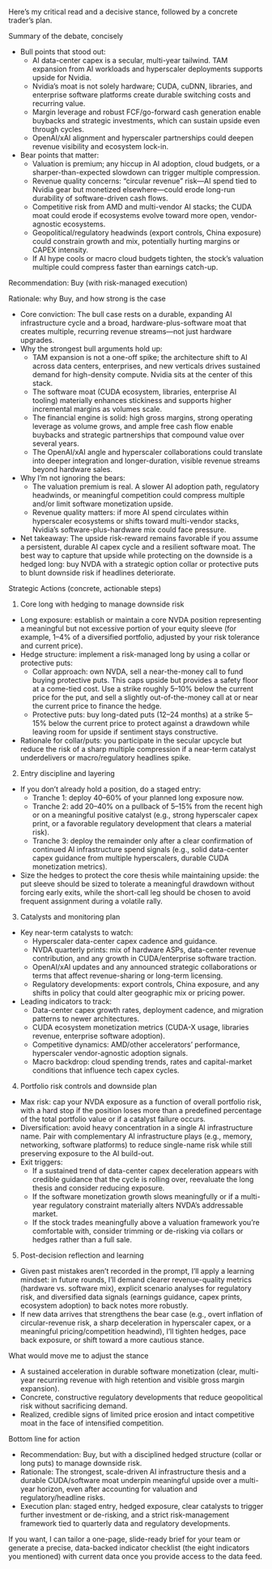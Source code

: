 Here’s my critical read and a decisive stance, followed by a concrete trader’s plan.

Summary of the debate, concisely
- Bull points that stood out:
  - AI data-center capex is a secular, multi-year tailwind. TAM expansion from AI workloads and hyperscaler deployments supports upside for Nvidia.
  - Nvidia’s moat is not solely hardware; CUDA, cuDNN, libraries, and enterprise software platforms create durable switching costs and recurring value.
  - Margin leverage and robust FCF/go-forward cash generation enable buybacks and strategic investments, which can sustain upside even through cycles.
  - OpenAI/xAI alignment and hyperscaler partnerships could deepen revenue visibility and ecosystem lock-in.
- Bear points that matter:
  - Valuation is premium; any hiccup in AI adoption, cloud budgets, or a sharper-than-expected slowdown can trigger multiple compression.
  - Revenue quality concerns: “circular revenue” risk—AI spend tied to Nvidia gear but monetized elsewhere—could erode long-run durability of software-driven cash flows.
  - Competitive risk from AMD and multi-vendor AI stacks; the CUDA moat could erode if ecosystems evolve toward more open, vendor-agnostic ecosystems.
  - Geopolitical/regulatory headwinds (export controls, China exposure) could constrain growth and mix, potentially hurting margins or CAPEX intensity.
  - If AI hype cools or macro cloud budgets tighten, the stock’s valuation multiple could compress faster than earnings catch-up.

Recommendation: Buy (with risk-managed execution)

Rationale: why Buy, and how strong is the case
- Core conviction: The bull case rests on a durable, expanding AI infrastructure cycle and a broad, hardware-plus-software moat that creates multiple, recurring revenue streams—not just hardware upgrades.
- Why the strongest bull arguments hold up:
  - TAM expansion is not a one-off spike; the architecture shift to AI across data centers, enterprises, and new verticals drives sustained demand for high-density compute. Nvidia sits at the center of this stack.
  - The software moat (CUDA ecosystem, libraries, enterprise AI tooling) materially enhances stickiness and supports higher incremental margins as volumes scale.
  - The financial engine is solid: high gross margins, strong operating leverage as volume grows, and ample free cash flow enable buybacks and strategic partnerships that compound value over several years.
  - The OpenAI/xAI angle and hyperscaler collaborations could translate into deeper integration and longer-duration, visible revenue streams beyond hardware sales.
- Why I’m not ignoring the bears:
  - The valuation premium is real. A slower AI adoption path, regulatory headwinds, or meaningful competition could compress multiple and/or limit software monetization upside.
  - Revenue quality matters: if more AI spend circulates within hyperscaler ecosystems or shifts toward multi-vendor stacks, Nvidia’s software-plus-hardware mix could face pressure.
- Net takeaway: The upside risk-reward remains favorable if you assume a persistent, durable AI capex cycle and a resilient software moat. The best way to capture that upside while protecting on the downside is a hedged long: buy NVDA with a strategic option collar or protective puts to blunt downside risk if headlines deteriorate.

Strategic Actions (concrete, actionable steps)
1) Core long with hedging to manage downside risk
- Long exposure: establish or maintain a core NVDA position representing a meaningful but not excessive portion of your equity sleeve (for example, 1–4% of a diversified portfolio, adjusted by your risk tolerance and current price).
- Hedge structure: implement a risk-managed long by using a collar or protective puts:
  - Collar approach: own NVDA, sell a near-the-money call to fund buying protective puts. This caps upside but provides a safety floor at a come-tied cost. Use a strike roughly 5–10% below the current price for the put, and sell a slightly out-of-the-money call at or near the current price to finance the hedge.
  - Protective puts: buy long-dated puts (12–24 months) at a strike 5–15% below the current price to protect against a drawdown while leaving room for upside if sentiment stays constructive.
- Rationale for collar/puts: you participate in the secular upcycle but reduce the risk of a sharp multiple compression if a near-term catalyst underdelivers or macro/regulatory headlines spike.

2) Entry discipline and layering
- If you don’t already hold a position, do a staged entry:
  - Tranche 1: deploy 40–60% of your planned long exposure now.
  - Tranche 2: add 20–40% on a pullback of 5–15% from the recent high or on a meaningful positive catalyst (e.g., strong hyperscaler capex print, or a favorable regulatory development that clears a material risk).
  - Tranche 3: deploy the remainder only after a clear confirmation of continued AI infrastructure spend signals (e.g., solid data-center capex guidance from multiple hyperscalers, durable CUDA monetization metrics).
- Size the hedges to protect the core thesis while maintaining upside: the put sleeve should be sized to tolerate a meaningful drawdown without forcing early exits, while the short-call leg should be chosen to avoid frequent assignment during a volatile rally.

3) Catalysts and monitoring plan
- Key near-term catalysts to watch:
  - Hyperscaler data-center capex cadence and guidance.
  - NVDA quarterly prints: mix of hardware ASPs, data-center revenue contribution, and any growth in CUDA/enterprise software traction.
  - OpenAI/xAI updates and any announced strategic collaborations or terms that affect revenue-sharing or long-term licensing.
  - Regulatory developments: export controls, China exposure, and any shifts in policy that could alter geographic mix or pricing power.
- Leading indicators to track:
  - Data-center capex growth rates, deployment cadence, and migration patterns to newer architectures.
  - CUDA ecosystem monetization metrics (CUDA-X usage, libraries revenue, enterprise software adoption).
  - Competitive dynamics: AMD/other accelerators’ performance, hyperscaler vendor-agnostic adoption signals.
  - Macro backdrop: cloud spending trends, rates and capital-market conditions that influence tech capex cycles.

4) Portfolio risk controls and downside plan
- Max risk: cap your NVDA exposure as a function of overall portfolio risk, with a hard stop if the position loses more than a predefined percentage of the total portfolio value or if a catalyst failure occurs.
- Diversification: avoid heavy concentration in a single AI infrastructure name. Pair with complementary AI infrastructure plays (e.g., memory, networking, software platforms) to reduce single-name risk while still preserving exposure to the AI build-out.
- Exit triggers:
  - If a sustained trend of data-center capex deceleration appears with credible guidance that the cycle is rolling over, reevaluate the long thesis and consider reducing exposure.
  - If the software monetization growth slows meaningfully or if a multi-year regulatory constraint materially alters NVDA’s addressable market.
  - If the stock trades meaningfully above a valuation framework you’re comfortable with, consider trimming or de-risking via collars or hedges rather than a full sale.

5) Post-decision reflection and learning
- Given past mistakes aren’t recorded in the prompt, I’ll apply a learning mindset: in future rounds, I’ll demand clearer revenue-quality metrics (hardware vs. software mix), explicit scenario analyses for regulatory risk, and diversified data signals (earnings guidance, capex prints, ecosystem adoption) to back notes more robustly.
- If new data arrives that strengthens the bear case (e.g., overt inflation of circular-revenue risk, a sharp deceleration in hyperscaler capex, or a meaningful pricing/competition headwind), I’ll tighten hedges, pace back exposure, or shift toward a more cautious stance.

What would move me to adjust the stance
- A sustained acceleration in durable software monetization (clear, multi-year recurring revenue with high retention and visible gross margin expansion).
- Concrete, constructive regulatory developments that reduce geopolitical risk without sacrificing demand.
- Realized, credible signs of limited price erosion and intact competitive moat in the face of intensified competition.

Bottom line for action
- Recommendation: Buy, but with a disciplined hedged structure (collar or long puts) to manage downside risk.
- Rationale: The strongest, scale-driven AI infrastructure thesis and a durable CUDA/software moat underpin meaningful upside over a multi-year horizon, even after accounting for valuation and regulatory/headline risks.
- Execution plan: staged entry, hedged exposure, clear catalysts to trigger further investment or de-risking, and a strict risk-management framework tied to quarterly data and regulatory developments.

If you want, I can tailor a one-page, slide-ready brief for your team or generate a precise, data-backed indicator checklist (the eight indicators you mentioned) with current data once you provide access to the data feed.